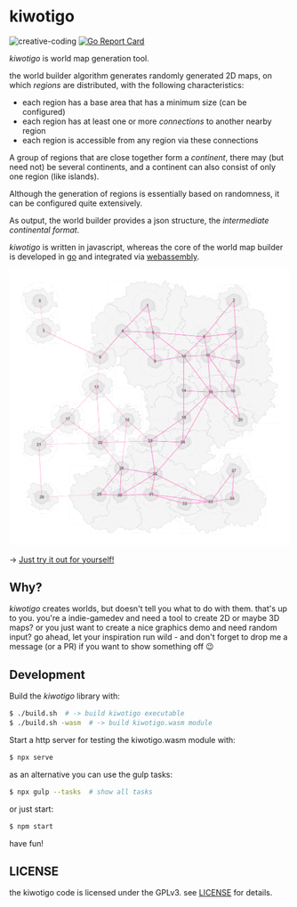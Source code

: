 # kiwotigo

![creative-coding](https://img.shields.io/badge/creative-coding-blue) [![Go Report Card](https://goreportcard.com/badge/github.com/spearwolf/kiwotigo)](https://goreportcard.com/report/github.com/spearwolf/kiwotigo)

_kiwotigo_ is world map generation tool.

the world builder algorithm generates randomly generated 2D maps, on which _regions_ are distributed, with the following characteristics:

- each region has a base area that has a minimum size (can be configured)
- each region has at least one or more _connections_ to another nearby region
- each region is accessible from any region via these connections

A group of regions that are close together form a _continent_, there may (but need not) be several continents, and a continent can also consist of only one region (like islands).

Although the generation of regions is essentially based on randomness, it can be configured quite extensively.

As output, the world builder provides a json structure, the _intermediate continental format_.

_kiwotigo_ is written in javascript, whereas the core of the world map builder is developed in [go](https://golang.org/) and integrated via [webassembly](https://webassembly.org/).

![kiwotigo example](./kiwotigo.png)

&rarr; [Just try it out for yourself!](https://spearwolf.github.io/kiwotigo/)

## Why?

_kiwotigo_ creates worlds, but doesn't tell you what to do with them.
that's up to you. you're a indie-gamedev and need a tool to create 2D or maybe 3D maps? or you just want to create a nice graphics demo and need random input? go ahead, let your inspiration run wild - and don't forget to drop me a message (or a PR) if you want to show something off :wink:

## Development

Build the _kiwotigo_ library with:

```sh
$ ./build.sh  # -> build kiwotigo executable
$ ./build.sh -wasm  # -> build kiwotigo.wasm module
```

Start a http server for testing the kiwotigo.wasm module with:

```sh
$ npx serve
```

as an alternative you can use the gulp tasks:

```sh
$ npx gulp --tasks  # show all tasks
```

or just start:

```sh
$ npm start
```

have fun!


## LICENSE

the kiwotigo code is licensed under the GPLv3. see [LICENSE](./LICENSE.txt) for details.
